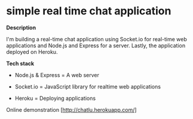 # simple real time chat application

**Description**

I'm building a real-time chat application using Socket.io for real-time web applications and Node.js and Express for a server. Lastly, the application deployed on Heroku.

**Tech stack**

* Node.js & Express = A web server

* Socket.io = JavaScript library for realtime web applications

* Heroku = Deploying applications

Online demonstration
[http://chatlu.herokuapp.com/]
